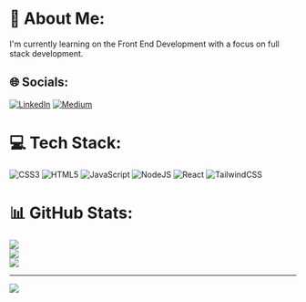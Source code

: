 # 💫 About Me:
I'm currently learning on the Front End Development with a focus on full stack development.


## 🌐 Socials:
[![LinkedIn](https://img.shields.io/badge/LinkedIn-%230077B5.svg?logo=linkedin&logoColor=white)](https://linkedin.com/in/https://www.linkedin.com/in/mustakahmmed/) [![Medium](https://img.shields.io/badge/Medium-12100E?logo=medium&logoColor=white)](https://medium.com/@mustakahmmed) 

# 💻 Tech Stack:
![CSS3](https://img.shields.io/badge/css3-%231572B6.svg?style=for-the-badge&logo=css3&logoColor=white) ![HTML5](https://img.shields.io/badge/html5-%23E34F26.svg?style=for-the-badge&logo=html5&logoColor=white) ![JavaScript](https://img.shields.io/badge/javascript-%23323330.svg?style=for-the-badge&logo=javascript&logoColor=%23F7DF1E) ![NodeJS](https://img.shields.io/badge/node.js-6DA55F?style=for-the-badge&logo=node.js&logoColor=white) ![React](https://img.shields.io/badge/react-%2320232a.svg?style=for-the-badge&logo=react&logoColor=%2361DAFB) ![TailwindCSS](https://img.shields.io/badge/tailwindcss-%2338B2AC.svg?style=for-the-badge&logo=tailwind-css&logoColor=white)
# 📊 GitHub Stats:
![](https://github-readme-stats.vercel.app/api?username=Mustakahmmed-dev&theme=dark&hide_border=false&include_all_commits=false&count_private=false)<br/>
![](https://github-readme-streak-stats.herokuapp.com/?user=Mustakahmmed-dev&theme=dark&hide_border=false)<br/>
![](https://github-readme-stats.vercel.app/api/top-langs/?username=Mustakahmmed-dev&theme=dark&hide_border=false&include_all_commits=false&count_private=false&layout=compact)

---
[![](https://visitcount.itsvg.in/api?id=Mustakahmmed-dev&icon=0&color=0)](https://visitcount.itsvg.in)

<!-- Proudly created with GPRM ( https://gprm.itsvg.in ) -->
